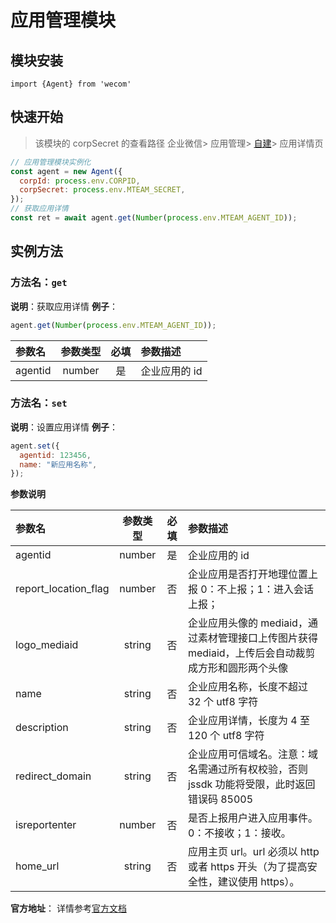 # 应用管理模块

## 模块安装

```
import {Agent} from 'wecom'
```

## 快速开始

> 该模块的 corpSecret 的查看路径 企业微信> 应用管理> [自建](https://work.weixin.qq.com/wework_admin/frame#apps)> 应用详情页

```javascript
// 应用管理模块实例化
const agent = new Agent({
  corpId: process.env.CORPID,
  corpSecret: process.env.MTEAM_SECRET,
});
// 获取应用详情
const ret = await agent.get(Number(process.env.MTEAM_AGENT_ID));
```

## 实例方法

### **方法名**：`get`

**说明**：获取应用详情
**例子**：

```javascript
agent.get(Number(process.env.MTEAM_AGENT_ID));
```

| 参数名  | 参数类型 | 必填 | 参数描述      |
| :------ | :------: | :--: | :------------ |
| agentid |  number  |  是  | 企业应用的 id |

### **方法名**：`set`

**说明**：设置应用详情
**例子**：

```javascript
agent.set({
  agentid: 123456,
  name: "新应用名称",
});
```

**参数说明**

| 参数名               | 参数类型 | 必填 | 参数描述                                                                                           |
| :------------------- | :------: | :--: | :------------------------------------------------------------------------------------------------- |
| agentid              |  number  |  是  | 企业应用的 id                                                                                      |
| report_location_flag |  number  |  否  | 企业应用是否打开地理位置上报 0：不上报；1：进入会话上报；                                          |
| logo_mediaid         |  string  |  否  | 企业应用头像的 mediaid，通过素材管理接口上传图片获得 mediaid，上传后会自动裁剪成方形和圆形两个头像 |
| name                 |  string  |  否  | 企业应用名称，长度不超过 32 个 utf8 字符                                                           |
| description          |  string  |  否  | 企业应用详情，长度为 4 至 120 个 utf8 字符                                                         |
| redirect_domain      |  string  |  否  | 企业应用可信域名。注意：域名需通过所有权校验，否则 jssdk 功能将受限，此时返回错误码 85005          |
| isreportenter        |  number  |  否  | 是否上报用户进入应用事件。0：不接收；1：接收。                                                     |
| home_url             |  string  |  否  | 应用主页 url。url 必须以 http 或者 https 开头（为了提高安全性，建议使用 https）。                  |

**官方地址**：
详情参考[官方文档](https://work.weixin.qq.com/api/doc/90000/90135/90227)
